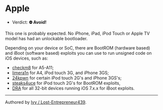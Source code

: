 # Apple

- Verdict: **⛔ Avoid!**

This one is probably expected. No iPhone, iPad, iPod Touch or Apple TV model has had an unlockable bootloader. 

Depending on your device or SoC, there are BootROM (hardware based) and iBoot (software based) exploits you can use to run unsigned code on iOS devices, such as: 
- [checkm8] for A5-A11; <br/>
- [limera1n] for A4, iPod touch 3G, and iPhone 3GS; <br/>
- [24kpwn] for certain iPod touch 2G's and iPhone 3GS's; <br/>
- [steaks4uce] for iPod touch 2G's for BootROM exploits, <br/>
- [DRA] for all 32-bit devices running iOS 7.x.x for iBoot exploits.

***
Authored by [Ivy / Lost-Entrepreneur439](https://github.com/Lost-Entrepreneur439).<br/>

[checkm8]:https://theapplewiki.com/wiki/Checkm8_Exploit
[limera1n]:https://theapplewiki.com/wiki/Limera1n_Exploit
[24kpwn]:https://theapplewiki.com/wiki/0x24000_Segment_Overflow
[steaks4uce]:https://theapplewiki.com/wiki/Usb_control_msg(0xA1,_1)_Exploit
[DRA]:https://theapplewiki.com/wiki/De_Rebus_Antiquis